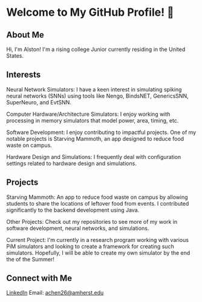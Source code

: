 
# Welcome to My GitHub Profile! 👋

## About Me
Hi, I'm Alston! I'm a rising college Junior currently residing in the United States.

## Interests
Neural Network Simulators: I have a keen interest in simulating spiking neural networks (SNNs) using tools like Nengo, BindsNET, GenericsSNN, SuperNeuro, and EvtSNN.

Computer Hardware/Architecture Simulators:
I enjoy working with processing in memory simulators that model power, area, timing, etc. 

Software Development: I enjoy contributing to impactful projects. One of my notable projects is Starving Mammoth, an app designed to reduce food waste on campus.

Hardware Design and Simulations: I frequently deal with configuration settings related to hardware design and simulations.

## Projects
Starving Mammoth: An app to reduce food waste on campus by allowing students to share the locations of leftover food from events. I contributed significantly to the backend development using Java.

Other Projects: Check out my repositories to see more of my work in software development, neural networks, and simulations.

Current Project:
I'm currently in a research program working with various PiM simulators and looking to create a framework for creating such simulators. Hopefully, I will be able to create my own simulator by the end the of the Summer!

## Connect with Me
[LinkedIn](www.linkedin.com/in/alston-chen-993b61183)
Email: achen26@amherst.edu
